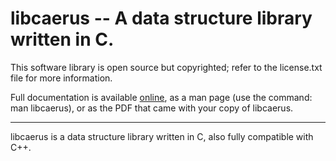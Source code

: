 libcaerus -- A data structure library written in C.
===================================================

This software library is open source but copyrighted; refer to the license.txt
file for more information.

Full documentation is available [online](http://dummy_link.dummy), as a man page
(use the command: man libcaerus), or as the PDF that came with your copy of
libcaerus.

-------------------------------------------------------------------------------

libcaerus is a data structure library written in C, also fully compatible with
C++.
